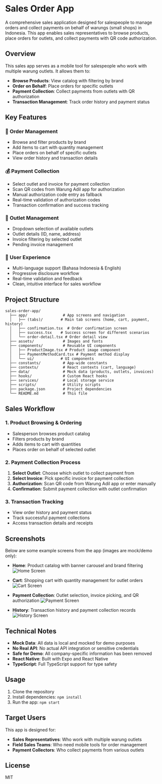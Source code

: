 # Sales Order App

A comprehensive sales application designed for salespeople to manage orders and collect payments on behalf of warungs (small shops) in Indonesia. This app enables sales representatives to browse products, place orders for outlets, and collect payments with QR code authorization.

## Overview

This sales app serves as a mobile tool for salespeople who work with multiple warung outlets. It allows them to:

- **Browse Products**: View catalog with filtering by brand
- **Order on Behalf**: Place orders for specific outlets
- **Payment Collection**: Collect payments from outlets with QR authorization
- **Transaction Management**: Track order history and payment status

## Key Features

### 🛒 **Order Management**
- Browse and filter products by brand
- Add items to cart with quantity management
- Place orders on behalf of specific outlets
- View order history and transaction details

### 💰 **Payment Collection**
- Select outlet and invoice for payment collection
- Scan QR codes from Warung Adil app for authorization
- Manual authorization code entry as fallback
- Real-time validation of authorization codes
- Transaction confirmation and success tracking

### 🏪 **Outlet Management**
- Dropdown selection of available outlets
- Outlet details (ID, name, address)
- Invoice filtering by selected outlet
- Pending invoice management

### 📱 **User Experience**
- Multi-language support (Bahasa Indonesia & English)
- Progressive disclosure workflow
- Real-time validation and feedback
- Clean, intuitive interface for sales workflow

## Project Structure

```
sales-order-app/
  ├── app/                # App screens and navigation
  │   ├── (tabs)/        # Main tab screens (home, cart, payment, history)
  │   ├── confirmation.tsx  # Order confirmation screen
  │   ├── success.tsx    # Success screen for different scenarios
  │   └── order-detail.tsx # Order detail view
  ├── assets/             # Images and fonts
  ├── components/         # Reusable UI components
  │   ├── ProductImage.tsx # Product image component
  │   ├── PaymentMethodCard.tsx # Payment method display
  │   └── ui/            # UI components
  ├── constants/          # App-wide constants
  ├── contexts/           # React contexts (cart, language)
  ├── data/               # Mock data (products, outlets, invoices)
  ├── hooks/              # Custom React hooks
  ├── services/           # Local storage service
  ├── scripts/            # Utility scripts
  ├── package.json        # Project dependencies
  └── README.md           # This file
```

## Sales Workflow

### 1. **Product Browsing & Ordering**
- Salesperson browses product catalog
- Filters products by brand
- Adds items to cart with quantities
- Places order on behalf of selected outlet

### 2. **Payment Collection Process**
1. **Select Outlet**: Choose which outlet to collect payment from
2. **Select Invoice**: Pick specific invoice for payment collection
3. **Authorization**: Scan QR code from Warung Adil app or enter manually
4. **Confirmation**: Submit payment collection with outlet confirmation

### 3. **Transaction Tracking**
- View order history and payment status
- Track successful payment collections
- Access transaction details and receipts

## Screenshots

Below are some example screens from the app (images are mock/demo only):

- **Home**: Product catalog with banner carousel and brand filtering
  ![Home Screen](docs/images/home-screen.png)

- **Cart**: Shopping cart with quantity management for outlet orders
  ![Cart Screen](docs/images/cart-screen.png)

- **Payment Collection**: Outlet selection, invoice picking, and QR authorization
  ![Payment Screen](docs/images/payment-screen.png)

- **History**: Transaction history and payment collection records
  ![History Screen](docs/images/history-screen.png)

## Technical Notes

- **Mock Data**: All data is local and mocked for demo purposes
- **No Real API**: No actual API integration or sensitive credentials
- **Safe for Demo**: All company-specific information has been removed
- **React Native**: Built with Expo and React Native
- **TypeScript**: Full TypeScript support for type safety

## Usage

1. Clone the repository
2. Install dependencies: `npm install`
3. Run the app: `npm start`

## Target Users

This app is designed for:
- **Sales Representatives**: Who work with multiple warung outlets
- **Field Sales Teams**: Who need mobile tools for order management
- **Payment Collectors**: Who collect payments from various outlets

## License
MIT
